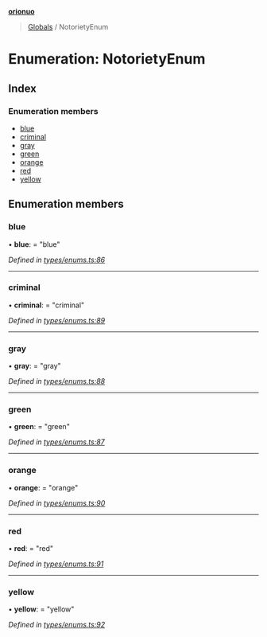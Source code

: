 **[orionuo](../README.md)**

> [Globals](../globals.md) / NotorietyEnum

# Enumeration: NotorietyEnum

## Index

### Enumeration members

* [blue](notorietyenum.md#blue)
* [criminal](notorietyenum.md#criminal)
* [gray](notorietyenum.md#gray)
* [green](notorietyenum.md#green)
* [orange](notorietyenum.md#orange)
* [red](notorietyenum.md#red)
* [yellow](notorietyenum.md#yellow)

## Enumeration members

### blue

•  **blue**:  = "blue"

*Defined in [types/enums.ts:86](https://github.com/msviha/orionuo/blob/e41bac5/src/types/enums.ts#L86)*

___

### criminal

•  **criminal**:  = "criminal"

*Defined in [types/enums.ts:89](https://github.com/msviha/orionuo/blob/e41bac5/src/types/enums.ts#L89)*

___

### gray

•  **gray**:  = "gray"

*Defined in [types/enums.ts:88](https://github.com/msviha/orionuo/blob/e41bac5/src/types/enums.ts#L88)*

___

### green

•  **green**:  = "green"

*Defined in [types/enums.ts:87](https://github.com/msviha/orionuo/blob/e41bac5/src/types/enums.ts#L87)*

___

### orange

•  **orange**:  = "orange"

*Defined in [types/enums.ts:90](https://github.com/msviha/orionuo/blob/e41bac5/src/types/enums.ts#L90)*

___

### red

•  **red**:  = "red"

*Defined in [types/enums.ts:91](https://github.com/msviha/orionuo/blob/e41bac5/src/types/enums.ts#L91)*

___

### yellow

•  **yellow**:  = "yellow"

*Defined in [types/enums.ts:92](https://github.com/msviha/orionuo/blob/e41bac5/src/types/enums.ts#L92)*
